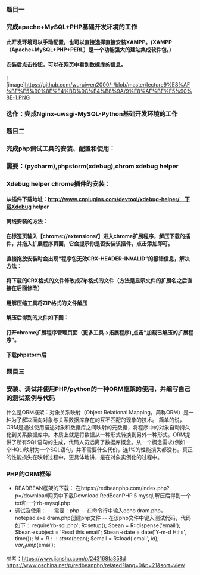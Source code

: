 ### 题目一
### 完成apache+MySQL+PHP基础开发环境的工作
#### 此开发环境可以手动配置，也可以直接选择直接安装XAMPP。(XAMPP（Apache+MySQL+PHP+PERL）是一个功能强大的建站集成软件包。)
#### 安装后点击按钮，可以在网页中看到数据库的信息。
![image]https://github.com/wuruiwen2000/-/blob/master/lecture9%E8%AF%BE%E5%90%8E%E4%BD%9C%E4%B8%9A/9%E8%AF%BE%E5%90%8E-1.PNG

### 选作：完成Nginx-uwsgi-MySQL-Python基础开发环境的工作

### 题目二
### 完成php调试工具的安装、配置和使用：
### 需要：(pycharm),phpstorm(xdebug),chrom xdebug helper
### Xdebug helper chrome插件的安装：
#### 从插件下载地址：http://www.cnplugins.com/devtool/xdebug-helper/　下载Xdebug helper
#### 离线安装的方法：
#### 在标签页输入【chrome://extensions/】进入chrome扩展程序，解压下载的插件，并拖入扩展程序页面，它会提示你是否安装该插件，点击添加即可。
#### 直接拖放安装时会出现“程序包无效CRX-HEADER-INVALID”的报错信息，解决方法：
#### 将下载的CRX格式的文件修改成Zip格式的文件（方法是显示文件的扩展名之后直接在后面修改）
#### 用解压缩工具将ZIP格式的文件解压
#### 解压后得到的文件如下图：
#### 打开chrome扩展程序管理页面（更多工具->拓展程序),点击“加载已解压的扩展程序”。
#### 下载phpstorm后




### 题目三
### 安装、调试并使用PHP/python的一种ORM框架的使用，并编写自己的测试案例与代码
什么是ORM框架：对象关系映射（Object Relational Mapping，简称ORM）是一种为了解决面向对象与关系数据库存在的互不匹配的现象的技术。 简单的说，ORM是通过使用描述对象和数据库之间映射的元数据，将程序中的对象自动持久化到关系数据库中。本质上就是将数据从一种形式转换到另外一种形式。ORM提供了所有SQL语句的生成，代码人员远离了数据库概念。从一个概念需求(例如一个HQL)映射为一个SQL语句，并不需要什么代价，连1%的性能损失都没有。真正的性能损失在映射过程中，更具体地讲，是在对象实例化的过程中。
### PHP的ORM框架
- READBEAN框架的下载： 
在https://redbeanphp.com/index.php?p=/download网页中下载Download RedBeanPHP 5 mysql,解压后得到一个txt和一个rb-mysql.php
- 调试及使用：
-- 需要：php
-- 在命令行中输入echo dram.php，notepad.exe dram.php创建php文件
-- 在该php文件中键入测试代码，代码如下：
require'rb-sql.php';
R::setup();
$bean = R::dispense('email');
$bean->subject = 'Read this email';
$bean->date = date('Y-m-d H:i:s', time());
$id = R::store($bean);
$email = R::load('email', $id);
var_dump($email);








参考：https://www.jianshu.com/p/243168fa358d
https://www.oschina.net/p/redbeanphp/related?lang=0&p=21&sort=view





